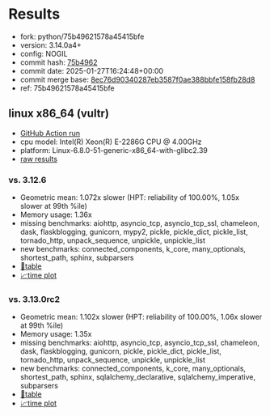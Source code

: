 # Results

- fork: python/75b49621578a45415bfe
- version: 3.14.0a4+
- config: NOGIL
- commit hash: [75b4962](https://github.com/python/cpython/commit/75b4962)
- commit date: 2025-01-27T16:24:48+00:00
- commit merge base: [8ec76d90340287eb3587f0ae388bbfe158fb28d8](https://github.com/python/cpython/commit/8ec76d90340287eb3587f0ae388bbfe158fb28d8)
- ref: 75b49621578a45415bfe

## linux x86_64 (vultr)

- [GitHub Action run](https://github.com/facebookexperimental/free-threading-benchmarking/actions/runs/13004409760)
- cpu model: Intel(R) Xeon(R) E-2286G CPU @ 4.00GHz
- platform: Linux-6.8.0-51-generic-x86_64-with-glibc2.39
- [raw results](bm-20250127-vultr-x86_64-python-75b49621578a45415bfe-3.14.0a4%2B-75b4962.json)

### vs. 3.12.6

- Geometric mean: 1.072x slower (HPT: reliability of 100.00%, 1.05x slower at 99th %ile)
- Memory usage: 1.36x
- missing benchmarks: aiohttp, asyncio_tcp, asyncio_tcp_ssl, chameleon, dask, flaskblogging, gunicorn, mypy2, pickle, pickle_dict, pickle_list, tornado_http, unpack_sequence, unpickle, unpickle_list
- new benchmarks: connected_components, k_core, many_optionals, shortest_path, sphinx, subparsers
- [📄table](bm-20250127-vultr-x86_64-python-75b49621578a45415bfe-3.14.0a4%2B-75b4962-vs-3.12.6.md)
- [📈time plot](bm-20250127-vultr-x86_64-python-75b49621578a45415bfe-3.14.0a4%2B-75b4962-vs-3.12.6.svg)

### vs. 3.13.0rc2

- Geometric mean: 1.102x slower (HPT: reliability of 100.00%, 1.06x slower at 99th %ile)
- Memory usage: 1.35x
- missing benchmarks: aiohttp, asyncio_tcp, asyncio_tcp_ssl, chameleon, dask, flaskblogging, gunicorn, pickle, pickle_dict, pickle_list, tornado_http, unpack_sequence, unpickle, unpickle_list
- new benchmarks: connected_components, k_core, many_optionals, shortest_path, sphinx, sqlalchemy_declarative, sqlalchemy_imperative, subparsers
- [📄table](bm-20250127-vultr-x86_64-python-75b49621578a45415bfe-3.14.0a4%2B-75b4962-vs-3.13.0rc2.md)
- [📈time plot](bm-20250127-vultr-x86_64-python-75b49621578a45415bfe-3.14.0a4%2B-75b4962-vs-3.13.0rc2.svg)

